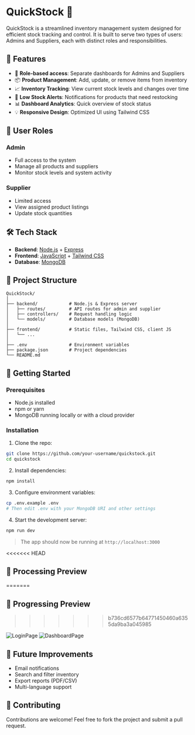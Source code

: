 # QuickStock 🧾

QuickStock is a streamlined inventory management system designed for efficient stock tracking and control. It is built to serve two types of users: Admins and Suppliers, each with distinct roles and responsibilities.

## 🚀 Features

- 🔐 **Role-based access**: Separate dashboards for Admins and Suppliers
- 📦 **Product Management**: Add, update, or remove items from inventory
- 📈 **Inventory Tracking**: View current stock levels and changes over time
- 🔔 **Low Stock Alerts**: Notifications for products that need restocking
- 📊 **Dashboard Analytics**: Quick overview of stock status
- 💡 **Responsive Design**: Optimized UI using Tailwind CSS

## 👥 User Roles

### Admin
- Full access to the system
- Manage all products and suppliers
- Monitor stock levels and system activity

### Supplier
- Limited access
- View assigned product listings
- Update stock quantities

## 🛠️ Tech Stack

- **Backend**: [Node.js](https://nodejs.org/) + [Express](https://expressjs.com/)
- **Frontend**: [JavaScript](https://developer.mozilla.org/en-US/docs/Web/JavaScript) + [Tailwind CSS](https://tailwindcss.com/)
- **Database**: [MongoDB](https://www.mongodb.com/)

## 📂 Project Structure

```
QuickStock/
│
├── backend/            # Node.js & Express server
│   ├── routes/         # API routes for admin and supplier
│   ├── controllers/    # Request handling logic
│   └── models/         # Database models (MongoDB)
│
├── frontend/           # Static files, Tailwind CSS, client JS
│   └── ...
│
├── .env                # Environment variables
├── package.json        # Project dependencies
└── README.md
```

## 🔧 Getting Started

### Prerequisites
- Node.js installed
- npm or yarn
- MongoDB running locally or with a cloud provider

### Installation

1. Clone the repo:

```bash
git clone https://github.com/your-username/quickstock.git
cd quickstock
```

2. Install dependencies:

```bash
npm install
```

3. Configure environment variables:

```bash
cp .env.example .env
# Then edit .env with your MongoDB URI and other settings
```

4. Start the development server:

```bash
npm run dev
```

> The app should now be running at `http://localhost:3000`

<<<<<<< HEAD
## 📸 Processing Preview
=======
## 📸 Progressing Preview
>>>>>>> b736cd6577b64771450460a6355da9ba3a045985

![LoginPage](https://github.com/user-attachments/assets/85e467e5-7cfe-4e7a-b42b-6ba9948e08a7)
![DashboardPage](https://github.com/user-attachments/assets/2ddd622c-4ffb-43e4-87be-987043c4ee81)

## 📌 Future Improvements

- Email notifications
- Search and filter inventory
- Export reports (PDF/CSV)
- Multi-language support

## 🤝 Contributing

Contributions are welcome! Feel free to fork the project and submit a pull request.
